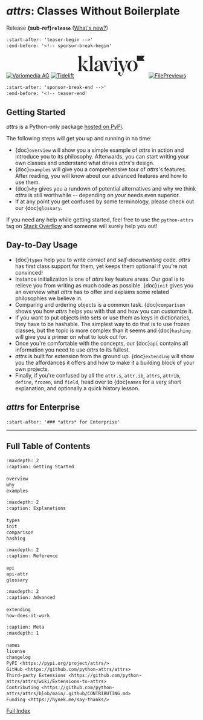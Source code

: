 # *attrs*: Classes Without Boilerplate

Release **{sub-ref}`release`**  ([What's new?](changelog.md))

```{include} ../README.md
:start-after: 'teaser-begin -->'
:end-before: '<!-- sponsor-break-begin'
```

<!-- [[[cog
# This is mainly called from RTD's pre_build job!

import pathlib, tomllib

for sponsor in tomllib.loads(pathlib.Path("pyproject.toml").read_text())["tool"]["sponcon"]["sponsors"]:
      print(f'<a href="{sponsor["url"]}"><img title="{sponsor["title"]}" src="_static/sponsors/{sponsor["img"]}" width="190" /></a>')
]]] -->
<a href="https://www.variomedia.de/"><img title="Variomedia AG" src="_static/sponsors/Variomedia.svg" width="190" /></a>
<a href="https://tidelift.com/?utm_source=lifter&utm_medium=referral&utm_campaign=hynek"><img title="Tidelift" src="_static/sponsors/Tidelift.svg" width="190" /></a>
<a href="https://klaviyo.com/"><img title="Klaviyo" src="_static/sponsors/Klaviyo.svg" width="190" /></a>
<a href="https://filepreviews.io/"><img title="FilePreviews" src="_static/sponsors/FilePreviews.svg" width="190" /></a>
<!-- [[[end]]] -->

```{include} ../README.md
:start-after: 'sponsor-break-end -->'
:end-before: '<!-- teaser-end'
```


## Getting Started

*attrs* is a Python-only package [hosted on PyPI](https://pypi.org/project/attrs/).

The following steps will get you up and running in no time:

- {doc}`overview` will show you a simple example of *attrs* in action and introduce you to its philosophy.
  Afterwards, you can start writing your own classes and understand what drives *attrs*'s design.
- {doc}`examples` will give you a comprehensive tour of *attrs*'s features.
  After reading, you will know about our advanced features and how to use them.
- {doc}`why` gives you a rundown of potential alternatives and why we think *attrs* is still worthwhile -- depending on *your* needs even superior.
- If at any point you get confused by some terminology, please check out our {doc}`glossary`.

If you need any help while getting started, feel free to use the `python-attrs` tag on [Stack Overflow](https://stackoverflow.com/questions/tagged/python-attrs) and someone will surely help you out!


## Day-to-Day Usage

- {doc}`types` help you to write *correct* and *self-documenting* code.
  *attrs* has first class support for them, yet keeps them optional if you’re not convinced!
- Instance initialization is one of *attrs* key feature areas.
  Our goal is to relieve you from writing as much code as possible.
  {doc}`init` gives you an overview what *attrs* has to offer and explains some related philosophies we believe in.
- Comparing and ordering objects is a common task.
  {doc}`comparison` shows you how *attrs* helps you with that and how you can customize it.
- If you want to put objects into sets or use them as keys in dictionaries, they have to be hashable.
  The simplest way to do that is to use frozen classes, but the topic is more complex than it seems and {doc}`hashing` will give you a primer on what to look out for.
- Once you're comfortable with the concepts, our {doc}`api` contains all information you need to use *attrs* to its fullest.
- *attrs* is built for extension from the ground up.
  {doc}`extending` will show you the affordances it offers and how to make it a building block of your own projects.
- Finally, if you're confused by all the `attr.s`, `attr.ib`, `attrs`, `attrib`, `define`, `frozen`, and `field`, head over to {doc}`names` for a very short explanation, and optionally a quick history lesson.


## *attrs* for Enterprise

```{include} ../README.md
:start-after: '### *attrs* for Enterprise'
```

---

## Full Table of Contents

```{toctree}
:maxdepth: 2
:caption: Getting Started

overview
why
examples
```

```{toctree}
:maxdepth: 2
:caption: Explanations

types
init
comparison
hashing
```

```{toctree}
:maxdepth: 2
:caption: Reference

api
api-attr
glossary
```
```{toctree}
:maxdepth: 2
:caption: Advanced

extending
how-does-it-work
```

```{toctree}
:caption: Meta
:maxdepth: 1

names
license
changelog
PyPI <https://pypi.org/project/attrs/>
GitHub <https://github.com/python-attrs/attrs>
Third-party Extensions <https://github.com/python-attrs/attrs/wiki/Extensions-to-attrs>
Contributing <https://github.com/python-attrs/attrs/blob/main/.github/CONTRIBUTING.md>
Funding <https://hynek.me/say-thanks/>
```

[Full Index](genindex)

